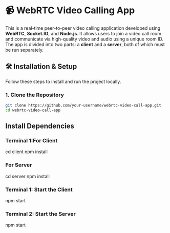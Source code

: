 # 📹 WebRTC Video Calling App

This is a real-time peer-to-peer video calling application developed using **WebRTC**, **Socket.IO**, and **Node.js**. It allows users to join a video call room and communicate via high-quality video and audio using a unique room ID. The app is divided into two parts: a **client** and a **server**, both of which must be run separately.


## 🛠️ Installation & Setup

Follow these steps to install and run the project locally.

### 1. Clone the Repository

```bash
git clone https://github.com/your-username/webrtc-video-call-app.git
cd webrtc-video-call-app
```
## Install Dependencies

### Terminal 1:For Client
cd client
npm install

### For Server
cd server
npm install

### Terminal 1: Start the Client
npm start

### Terminal 2: Start the Server
npm start
